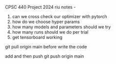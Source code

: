 CPSC 440 Project 2024
riu
notes - 

1. can we cross check our optimizer with pytorch
2. how do we choose hyper params
3. how many models and parameters should we try
4. how many runs should we do per trial
5. get tensorboard working


git pull origin main  before write the code

add and then push 
git push origin main
